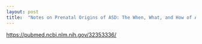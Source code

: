 ```yaml
---
layout: post
title:  "Notes on Prenatal Origins of ASD: The When, What, and How of ASD Development "
---
```


https://pubmed.ncbi.nlm.nih.gov/32353336/
